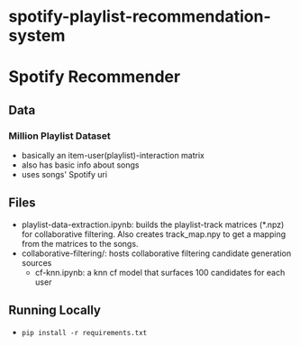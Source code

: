 # spotify-playlist-recommendation-system

# Spotify Recommender

## Data

### Million Playlist Dataset
- basically an item-user(playlist)-interaction matrix
- also has basic info about songs
- uses songs' Spotify uri

## Files

- playlist-data-extraction.ipynb: builds the playlist-track matrices (*.npz) for collaborative filtering. Also creates track_map.npy to get a mapping from the matrices to the songs.
- collaborative-filtering/: hosts collaborative filtering candidate generation sources
    - cf-knn.ipynb: a knn cf model that surfaces 100 candidates for each user

## Running Locally

- `pip install -r requirements.txt`